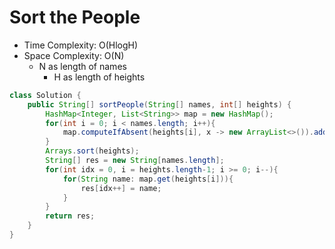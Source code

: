 # Sort the People

- Time Complexity: O(HlogH)
- Space Complexity: O(N)
  - N as length of names
    - H as length of heights

```java
class Solution {
    public String[] sortPeople(String[] names, int[] heights) {
        HashMap<Integer, List<String>> map = new HashMap();
        for(int i = 0; i < names.length; i++){
            map.computeIfAbsent(heights[i], x -> new ArrayList<>()).add(names[i]);
        }
        Arrays.sort(heights);
        String[] res = new String[names.length];
        for(int idx = 0, i = heights.length-1; i >= 0; i--){
            for(String name: map.get(heights[i])){
                res[idx++] = name;
            }
        }
        return res;
    }
}
```
